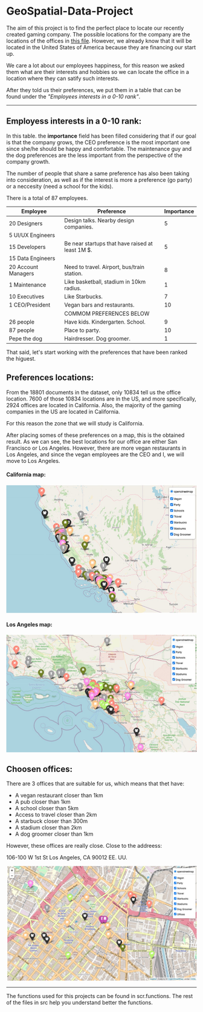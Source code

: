 # GeoSpatial-Data-Project
The aim of this project is to find the perfect place to locate our recently created gaming company. The possible locations for the company are the locations of the offices in [this file](https://data.crunchbase.com/docs). However, we already know that it will be located in the United States of America because they are financing our start up.

We care a lot about our employees happiness, for this reason we asked them what are their interests and hobbies so we can locate the office in a location where they can satify such interests.

After they told us their preferences, we put them in a table that can be found under the *"Employees interests in a 0-10 rank"*.

___


## Employess interests in a 0-10 rank:
In this table. the **importance** field has been filled considering that if our goal is that the company grows, the CEO preference is the most important one since she/he should be happy and comfortable. The maintenance guy and the dog preferences are the less important from the perspective of the company growth. 

The number of people that share a same preference has also been taking into consideration, as well as if the interest is more a preference (go party) or a neccesity (need a school for the kids).

There is a total of 87 employees.

| Employee           | Preference                                       |Importance| 
|---                 |---                                               |---       |
|20 Designers        | Design talks. Nearby design companies.           |    5      | 
|5 UI/UX Engineers   |                                                  |          |  
|15 Developers       | Be near startups that have raised at least 1M $. |     5     |  
|15 Data Engineers   |                                                  |          |  
|20 Account Managers | Need to travel. Airport, bus/train station.      |     8    |  
|1 Maintenance       | Like basketball, stadium in 10km radius.         |     1   |  
|10 Executives       | Like Starbucks.                                  |     7    |   
|1 CEO/President     | Vegan bars and restaurants.                      |     10   |
|                    | COMMOM PREFERENCES BELOW                         |          |
|26 people           | Have kids. Kindergarten. School.                 |     9    |
|87 people           | Place to party.                                  |     10   |
|Pepe the dog        | Hairdresser. Dog groomer.                        |     1   |

That said, let's start working with the preferences that have been ranked the higuest.


## Preferences locations:
From the 18801 documents in the dataset, only 10834 tell us the office location. 7600 of those 10834 locations are in the US, and more specifically, 2924 offices are located in California. Also, the majority of the gaming companies in the US are located in California.

For this reason the zone that we will study is  California.

After placing somes of these preferences on a map, this is the obtained result. As we can see, the best locations for our office are either San Francisco or Los Angeles. However, there are more vegan restaurants in Los Angeles, and since the vegan employees are the CEO and I, we will move to Los Angeles.
#### California map:
![radius_CA](images/places.jpg)

#### Los Angeles map:
![radius_CA](images/LA_map.jpg)


## Choosen offices:
There are 3 offices that are suitable for us, which means that thet have:
- A vegan restaurant closer than 1km
- A pub closer than 1km
- A school closer than 5km
- Access to travel closer than 2km
- A starbuck closer than 300m
- A stadium closer than 2km
- A dog groomer closer than 1km

However, these offices are really close. Close to the addreess:

106-100 W 1st St Los Angeles, CA 90012 EE. UU.

![radius_CA](images/offices.jpg)
_______

The functions used for this projects can be found in scr.functions. The rest of the files in src help you understand better the functions.